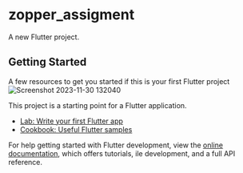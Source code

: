 # zopper_assigment

A new Flutter project.

## Getting Started
A few resources to get you started if this is your first Flutter project![Screenshot 2023-11-30 132040](https://github.com/anujsinghrawat/zopper_assigment/assets/84454648/cc4ca126-735b-4040-955a-820c22282bbe)

This project is a starting point for a Flutter application.


- [Lab: Write your first Flutter app](https://docs.flutter.dev/get-started/codelab)
- [Cookbook: Useful Flutter samples](https://docs.flutter.dev/cookbook)

For help getting started with Flutter development, view the
[online documentation](https://docs.flutter.dev/), which offers tutorials,
ile development, and a full API reference.
